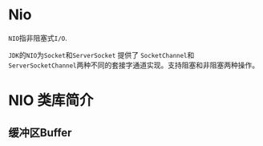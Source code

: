 # Nio
`NIO`指非阻塞式`I/O`.

`JDK`的`NIO`为`Socket`和`ServerSocket` 提供了 `SocketChannel`和`ServerSocketChannel`两种不同的套接字通道实现。支持阻塞和非阻塞两种操作。

# NIO 类库简介
## 缓冲区Buffer
